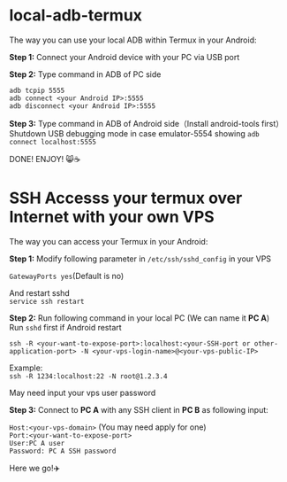 # local-adb-termux
The way you can use your local ADB within Termux in your Android:

**Step 1:**
Connect your Android device with your PC via USB port

**Step 2:**
Type command in ADB of PC side

`adb tcpip 5555`  
`adb connect <your Android IP>:5555`  
`adb disconnect <your Android IP>:5555`  

**Step 3:**
Type command in ADB of Android side（Install android-tools first）
Shutdown USB debugging mode in case emulator-5554 showing
`adb connect localhost:5555`

DONE!
ENJOY! 😸☕

# SSH Accesss your termux over Internet with your own VPS
The way you can access your Termux in your Android:  

**Step 1:**
Modify following parameter in `/etc/ssh/sshd_config` in your VPS  

`GatewayPorts yes`(Default is no)  

And restart sshd  
`service ssh restart`

**Step 2:**
Run following command in your local PC (We can name it **PC A**)  
Run `sshd` first if Android restart

`ssh -R <your-want-to-expose-port>:localhost:<your-SSH-port or other-application-port> -N <your-vps-login-name>@<your-vps-public-IP>`  

Example:  
`ssh -R 1234:localhost:22 -N root@1.2.3.4`  

May need input your vps user password


**Step 3:**
Connect to **PC A** with any SSH client in **PC B** as following input:  

`Host:<your-vps-domain>` (You may need apply for one)  
`Port:<your-want-to-expose-port>  `  
`User:PC A user  `  
`Password: PC A SSH password`  

Here we go!✈️
